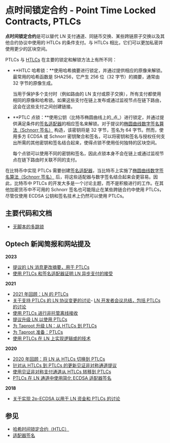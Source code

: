 # 点时间锁定合约 - Point Time Locked Contracts, PTLCs

**点时间锁定合约**是可以替代 LN 支付通道、同链币交换、某些跨链原子交换以及其他合约协议中使用的 HTLCs 的条件支付。与 HTLCs 相比，它们可以更加私密并使用更少的区块空间。

PTLCs 与 [HTLCs](https://bitcoinops.org/en/topics/htlc/) 在主要的锁定和解锁方法上有所不同：

*   **HTLC 哈希锁：**使用哈希摘要进行锁定，并通过提供相应的原像来解锁。最常用的哈希函数是 SHA256，它产生 256 位（32 字节）的摘要，通常由 32 字节的原像生成。

    当用于保护多个支付时（例如路由的 LN 支付或原子交换），所有支付都使用相同的原像和哈希锁。如果这些支付在链上发布或通过监视节点在链下路由，这会在这些支付之间创建链接。
*   **PTLC 点锁：**使用公钥（比特币椭圆曲线上的_点_）进行锁定，并通过提供满足条件的[签名适配器](https://bitcoinops.org/en/topics/adaptor-signatures/)的相应签名来解锁。对于提议的[椭圆曲线数字签名算法（Schnorr 签名）](https://bitcoinops.org/en/topics/schnorr-signatures/) 构造，该密钥将是 32 字节，签名为 64 字节。然而，使用多方 ECDSA 或 Schnorr 密钥聚合和签名，可以将密钥和签名与授权任何支出所需的其他密钥和签名结合起来，使得点锁不使用任何独特的区块空间。

    每个点锁可以使用不同的密钥和签名，因此点锁本身不会在链上或通过监视节点在链下路由时关联不同的支付。

在比特币中实现 PTLCs 需要创建[签名适配器](https://bitcoinops.org/en/topics/adaptor-signatures/)，当比特币上实施了[椭圆曲线数字签名算法（Schnorr 签名）](https://bitcoinops.org/en/topics/schnorr-signatures/) 后，将这些适配器与数字签名结合起来会更容易。因此，比特币中 PTLCs 的开发大多是一个讨论主题，而不是积极进行的工作。在其他加密货币中不可用的 Schnorr 签名也可能阻止在某些跨链合约中使用 PTLCs，尽管仅使用 ECDSA 公钥和签名技术上仍然可以使用 PTLCs。

## 主要代码和文档

* [无脚本的多跳锁](https://github.com/ElementsProject/scriptless-scripts/blob/master/md/multi-hop-locks.md)

## Optech 新闻简报和网站提及

**2023**

* [提议的 LN 消息更改摘要，用于 PTLCs](https://bitcoinops.org/en/newsletters/2023/09/13/#ln-messaging-changes-for-ptlcs)
* [使用 PTLCs 和签名适配器证明 LN 异步支付的接受](https://bitcoinops.org/en/newsletters/2023/02/01/#ln-async-proof-of-payment)

**2021**

* [2021 年回顾：LN 的 PTLCs](https://bitcoinops.org/en/newsletters/2021/12/22/#ptlcsx)
* [关于支持 PTLCs 的 LN 协议变更的讨论](https://bitcoinops.org/en/newsletters/2021/12/15/#preparing-ln-for-ptlcs)- [LN 开发者会议总结，包括 PTLCs 的讨论](https://bitcoinops.org/en/newsletters/2021/11/10/#ln-summit-2021-notes)
* [使用 PTLCs 进行非托管离线接收](https://bitcoinops.org/en/newsletters/2021/10/20/#paying-offline-ln-nodes)
* [提议升级 LN 以使用 PTLCs](https://bitcoinops.org/en/newsletters/2021/10/13/#multiple-proposed-ln-improvements)
* [为 Taproot 升级 LN：从 HTLCs 到 PTLCs](https://bitcoinops.org/en/newsletters/2021/09/01/#preparing-for-taproot-11-ln-with-taproot)
* [为 Taproot 准备：PTLCs](https://bitcoinops.org/en/newsletters/2021/08/25/#preparing-for-taproot-10-ptlcs)
* [使用 PTLCs 在 LN 上实现逻辑或的技术](https://bitcoinops.org/en/newsletters/2021/02/17/#escrow-over-ln)

**2020**

* [2020 年回顾：将 LN 从 HTLCs 切换到 PTLCs](https://bitcoinops.org/en/newsletters/2020/12/23/#ptlcs)
* [针对从 HTLCs 到 PTLCs 的更新见证非对称通道提议](https://bitcoinops.org/en/newsletters/2020/10/14/#updated-witness-asymmetric-payment-channel-proposal)
* [使用见证非对称支付通道从 HTLCs 转移到 PTLCs](https://bitcoinops.org/en/newsletters/2020/09/02/#witness-asymmetric-payment-channels)
* [PTLCs 在 LN 通道中使用简化 ECDSA 适配器签名](https://bitcoinops.org/en/newsletters/2020/04/08/#work-on-ptlcs-for-ln-using-simplified-ecdsa-adaptor-signatures)

**2018**

* [关于实现 2p-ECDSA 以用于 LN 资金和 PTLCs 的讨论](https://bitcoinops.org/en/newsletters/2018/10/09/#multiparty-ecdsa-for-scriptless-lightning-network-payment-channels)

## 参见

* [哈希时间锁定合约（HTLC）](https://bitcoinops.org/en/topics/htlc/)
* [适配器签名](https://bitcoinops.org/en/topics/adaptor-signatures/)
